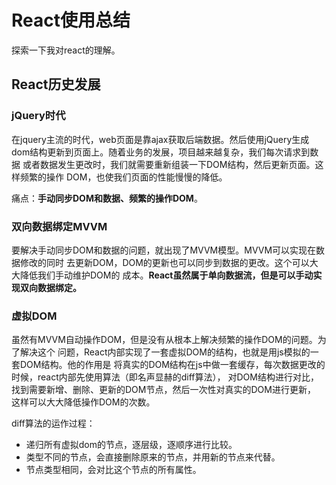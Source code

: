 # React使用总结
探索一下我对react的理解。
## React历史发展
### jQuery时代
在jquery主流的时代，web页面是靠ajax获取后端数据。然后使用jQuery生成
dom结构更新到页面上。随着业务的发展，项目越来越复杂，我们每次请求到数据
或者数据发生更改时，我们就需要重新组装一下DOM结构，然后更新页面。这样频繁的操作
DOM，也使我们页面的性能慢慢的降低。

痛点：**手动同步DOM和数据、频繁的操作DOM**。
### 双向数据绑定MVVM
要解决手动同步DOM和数据的问题，就出现了MVVM模型。MVVM可以实现在数据修改的同时
去更新DOM，DOM的更新也可以同步到数据的更改。这个可以大大降低我们手动维护DOM的
成本。**React虽然属于单向数据流，但是可以手动实现双向数据绑定。**
### 虚拟DOM
虽然有MVVM自动操作DOM，但是没有从根本上解决频繁的操作DOM的问题。为了解决这个
问题，React内部实现了一套虚拟DOM的结构，也就是用js模拟的一套DOM结构。他的作用是
将真实的DOM结构在js中做一套缓存，每次数据更改的时候，react内部先使用算法（即名声显赫的diff算法），
对DOM结构进行对比，找到需要新增、删除、更新的DOM节点，然后一次性对真实的DOM进行更新，
这样可以大大降低操作DOM的次数。

diff算法的运作过程：
- 递归所有虚拟dom的节点，逐层级，逐顺序进行比较。
- 类型不同的节点，会直接删除原来的节点，并用新的节点来代替。
- 节点类型相同，会对比这个节点的所有属性。




